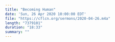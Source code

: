```yaml
---
title: "Becoming Human"
date: 'Sun, 26 Apr 2020 10:00:00 EDT'
file: "https://cflcn.org/sermons/2020-04-26.m4a"
length: "7379101"
duration: "18:33"
summary: ""
---
```

